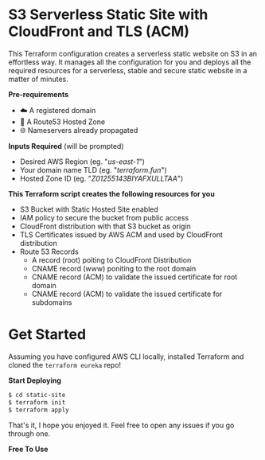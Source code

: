# S3 Serverless Static Site with CloudFront and TLS (ACM)

This Terraform configuration creates a serverless static website on S3 in an effortless way. It manages all the configuration for you and deploys all the required resources for a serverless, stable and secure static website in a matter of minutes.

**Pre-requirements**
- :cloud: A registered domain
- :cactus: A Route53 Hosted Zone
- :globe_with_meridians: Nameservers already propagated

**Inputs Required** (will be prompted)
- Desired AWS Region (eg. "*us-east-1*")
- Your domain name TLD (eg. "*terraform.fun*")
- Hosted Zone ID (eg. "*Z01255143BIYAFXULLTAA*")

**This Terraform script creates the following resources for you**

  - S3 Bucket with Static Hosted Site enabled
  - IAM policy to secure the bucket from public access
  - CloudFront distribution with that S3 bucket as origin
  - TLS Certificates issued by AWS ACM and used by CloudFront distribution
  - Route 53 Records
    -   A record (root) poiting to CloudFront Distribution
    -   CNAME record (www) poniting to the root domain
    -   CNAME record (ACM) to validate the issued certificate for root domain
    -   CNAME record (ACM) to validate the issued certificate for subdomains

# Get Started

Assuming you have configured AWS CLI locally, installed Terraform and cloned the `terraform eureka` repo!

**Start Deploying**

```sh
$ cd static-site
$ terraform init
$ terraform apply
```

That's it, I hope you enjoyed it. Feel free to open any issues if you go through one.

**Free To Use**